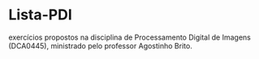 # Lista-PDI
exercícios propostos na disciplina de Processamento Digital de Imagens (DCA0445), ministrado pelo professor Agostinho Brito.
